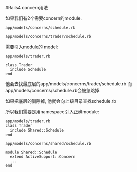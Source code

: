 #Rails4 concern用法

如果我们有2个需要concern的module.

```
app/models/concerns/schedule.rb

app/models/concerns/trader/schedule.rb
```

需要引入module的 model:

```
app/models/trader.rb

class Trader
  include Schedule
end
```
他会去找最底层的app/models/concerns/trader/schedule.rb
而app/models/concerns/schedule.rb会被忽略掉.

如果把底层的删除掉, 他就会向上级目录查找schedule.rb

所以我们需要是用namespace引入正确module:

```
app/models/trader.rb
class Trader
  include Shared::Schedule
end
```

```
app/models/concerns/shared/schedule.rb

module Shared::Schedule
  extend ActiveSupport::Concern
  ...
end
```